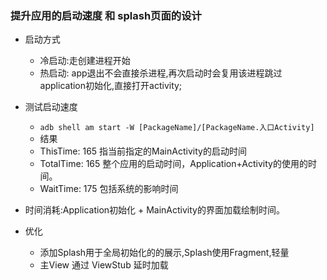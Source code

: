 ### 提升应用的启动速度 和 splash页面的设计
* 启动方式
	* 冷启动:走创建进程开始
	* 热启动: app退出不会直接杀进程,再次启动时会复用该进程跳过application初始化,直接打开activity;
	
* 测试启动速度
	* `adb shell am start -W [PackageName]/[PackageName.入口Activity]`
	* 结果
	*  ThisTime: 165 指当前指定的MainActivity的启动时间
	* TotalTime: 165 整个应用的启动时间，Application+Activity的使用的时间。
	* WaitTime: 175 包括系统的影响时间
	
* 时间消耗:Application初始化 + MainActivity的界面加载绘制时间。
* 优化
	* 添加Splash用于全局初始化的的展示,Splash使用Fragment,轻量
	* 主View 通过 ViewStub 延时加载
	
